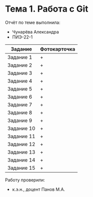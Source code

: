 # Тема 1. Работа с Git
Отчёт по теме выполнила:
  - Чунарёва Александра 
  - ПИЭ-22-1

| Задание | Фотокарточка |
| ------ | ------ |
| Задание 1 | + | 
| Задание 2 | + | 
| Задание 3 | + | 
| Задание 4 | + | 
| Задание 5 | + | 
| Задание 6 | + | 
| Задание 7 | + | 
| Задание 8 | + | 
| Задание 9 | + | 
| Задание 10 | + | 
| Задание 11 | + | 
| Задание 12 | + | 
| Задание 13 | + |
| Задание 14 | + | 
| Задание 15 | + | 

Работу проверили:
- к.э.н., доцент Панов М.А.
